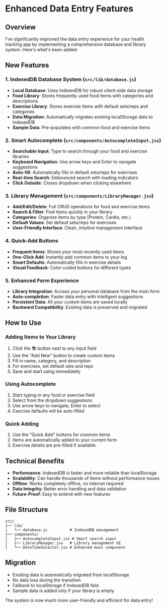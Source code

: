 # Enhanced Data Entry Features

## Overview
I've significantly improved the data entry experience for your health tracking app by implementing a comprehensive database and library system. Here's what's been added:

## New Features

### 1. **IndexedDB Database System** (`src/lib/database.js`)
- **Local Database**: Uses IndexedDB for robust client-side data storage
- **Food Library**: Stores frequently used food items with categories and descriptions
- **Exercise Library**: Stores exercise items with default sets/reps and categories
- **Data Migration**: Automatically migrates existing localStorage data to IndexedDB
- **Sample Data**: Pre-populates with common food and exercise items

### 2. **Smart Autocomplete** (`src/components/AutocompleteInput.jsx`)
- **Searchable Input**: Type to search through your food and exercise libraries
- **Keyboard Navigation**: Use arrow keys and Enter to navigate suggestions
- **Auto-fill**: Automatically fills in default sets/reps for exercises
- **Real-time Search**: Debounced search with loading indicators
- **Click Outside**: Closes dropdown when clicking elsewhere

### 3. **Library Management** (`src/components/LibraryManager.jsx`)
- **Add/Edit/Delete**: Full CRUD operations for food and exercise items
- **Search & Filter**: Find items quickly in your library
- **Categories**: Organize items by type (Protein, Cardio, etc.)
- **Default Values**: Set default sets/reps for exercises
- **User-Friendly Interface**: Clean, intuitive management interface

### 4. **Quick-Add Buttons**
- **Frequent Items**: Shows your most recently used items
- **One-Click Add**: Instantly add common items to your log
- **Smart Defaults**: Automatically fills in exercise details
- **Visual Feedback**: Color-coded buttons for different types

### 5. **Enhanced Form Experience**
- **Library Integration**: Access your personal database from the main form
- **Auto-completion**: Faster data entry with intelligent suggestions
- **Persistent Data**: All your custom items are saved locally
- **Backward Compatibility**: Existing data is preserved and migrated

## How to Use

### Adding Items to Your Library
1. Click the 📚 button next to any input field
2. Use the "Add New" button to create custom items
3. Fill in name, category, and description
4. For exercises, set default sets and reps
5. Save and start using immediately

### Using Autocomplete
1. Start typing in any food or exercise field
2. Select from the dropdown suggestions
3. Use arrow keys to navigate, Enter to select
4. Exercise defaults will be auto-filled

### Quick Adding
1. Use the "Quick Add" buttons for common items
2. Items are automatically added to your current form
3. Exercise details are pre-filled if available

## Technical Benefits

- **Performance**: IndexedDB is faster and more reliable than localStorage
- **Scalability**: Can handle thousands of items without performance issues
- **Offline**: Works completely offline, no internet required
- **Data Integrity**: Better error handling and data validation
- **Future-Proof**: Easy to extend with new features

## File Structure
```
src/
├── lib/
│   └── database.js          # IndexedDB management
├── components/
│   ├── AutocompleteInput.jsx # Smart search input
│   ├── LibraryManager.jsx   # Library management UI
│   └── DateTimeSelector.jsx # Enhanced main component
```

## Migration
- Existing data is automatically migrated from localStorage
- No data loss during the transition
- Fallback to localStorage if IndexedDB fails
- Sample data is added only if your library is empty

The system is now much more user-friendly and efficient for data entry!
